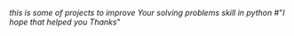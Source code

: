 *this is some of projects to improve Your solving problems skill in python*
#"*I hope that helped you Thanks*"
